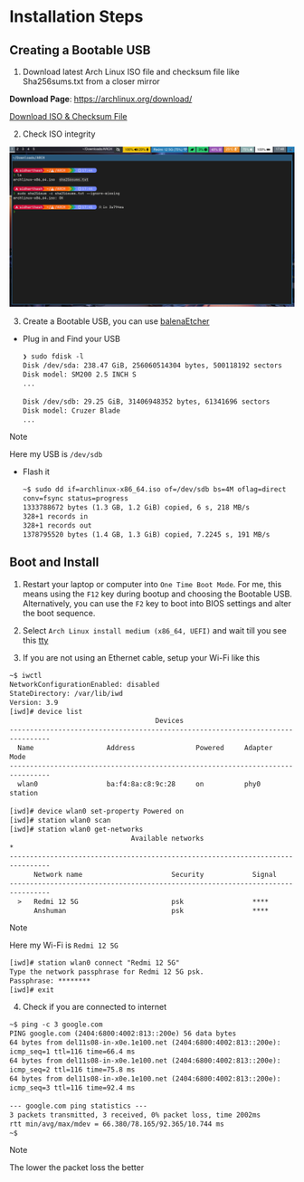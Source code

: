# Installation Steps

## Creating a Bootable USB

1. Download latest Arch Linux ISO file and checksum file like Sha256sums.txt from a closer mirror

**Download Page**: https://archlinux.org/download/

[Download ISO & Checksum File](https://github.com/user-attachments/assets/63b4dbb9-7750-4759-b9ea-dc0cefdd2da7)

2. Check ISO integrity

![Check Sha256sum](media/sha256sum-check.png)

3. Create a Bootable USB, you can use [balenaEtcher](https://etcher.balena.io/)

  - Plug in and Find your USB

    ```
    ❯ sudo fdisk -l
    Disk /dev/sda: 238.47 GiB, 256060514304 bytes, 500118192 sectors
    Disk model: SM200 2.5 INCH S
    ...

    Disk /dev/sdb: 29.25 GiB, 31406948352 bytes, 61341696 sectors
    Disk model: Cruzer Blade    
    ...
    ```

> [!NOTE]
> Here my USB is `/dev/sdb`

  - Flash it

    ```
    ~$ sudo dd if=archlinux-x86_64.iso of=/dev/sdb bs=4M oflag=direct conv=fsync status=progress
    1333788672 bytes (1.3 GB, 1.2 GiB) copied, 6 s, 218 MB/s
    328+1 records in
    328+1 records out
    1378795520 bytes (1.4 GB, 1.3 GiB) copied, 7.2245 s, 191 MB/s
    ```

## Boot and Install

1. Restart your laptop or computer into `One Time Boot Mode`. For me, this means using the `F12` key during bootup and choosing the Bootable USB. Alternatively, you can use the `F2` key to boot into BIOS settings and alter the boot sequence.

2. Select `Arch Linux install medium (x86_64, UEFI)` and wait till you see this
  [tty](media/TTY-after-boot.png)

3. If you are not using an Ethernet cable, setup your Wi-Fi like this
  ```
  ~$ iwctl
  NetworkConfigurationEnabled: disabled
  StateDirectory: /var/lib/iwd
  Version: 3.9
  [iwd]# device list 
                                      Devices                                    
  --------------------------------------------------------------------------------
    Name                  Address               Powered     Adapter     Mode      
  --------------------------------------------------------------------------------
    wlan0                 ba:f4:8a:c8:9c:28     on          phy0        station     

  [iwd]# device wlan0 set-property Powered on 
  [iwd]# station wlan0 scan 
  [iwd]# station wlan0 get-networks 
                                Available networks                             *
  --------------------------------------------------------------------------------
        Network name                      Security            Signal
  --------------------------------------------------------------------------------
    >   Redmi 12 5G                       psk                 ****    
        Anshuman                          psk                 ****    
  ```
> [!NOTE]
> Here my Wi-Fi is `Redmi 12 5G`
  ```
  [iwd]# station wlan0 connect "Redmi 12 5G" 
  Type the network passphrase for Redmi 12 5G psk.                                
  Passphrase: ********                                                            
  [iwd]# exit 
  ```
4. Check if you are connected to internet
  ```
  ~$ ping -c 3 google.com
  PING google.com (2404:6800:4002:813::200e) 56 data bytes
  64 bytes from del11s08-in-x0e.1e100.net (2404:6800:4002:813::200e): icmp_seq=1 ttl=116 time=66.4 ms
  64 bytes from del11s08-in-x0e.1e100.net (2404:6800:4002:813::200e): icmp_seq=2 ttl=116 time=75.8 ms
  64 bytes from del11s08-in-x0e.1e100.net (2404:6800:4002:813::200e): icmp_seq=3 ttl=116 time=92.4 ms

  --- google.com ping statistics ---
  3 packets transmitted, 3 received, 0% packet loss, time 2002ms
  rtt min/avg/max/mdev = 66.380/78.165/92.365/10.744 ms
  ~$
  ```
> [!NOTE]
> The lower the packet loss the better
